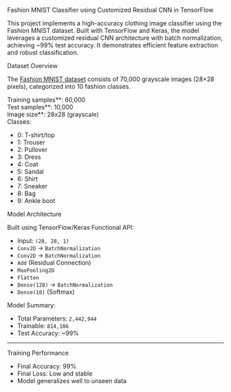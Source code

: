 Fashion MNIST Classifier using Customized Residual CNN in TensorFlow

This project implements a high-accuracy clothing image classifier using the Fashion MNIST dataset. Built with TensorFlow and Keras, the model leverages a customized residual CNN architecture with batch normalization, achieving ~99% test accuracy. It demonstrates efficient feature extraction and robust classification.

Dataset Overview

The [Fashion MNIST dataset](https://github.com/zalandoresearch/fashion-mnist) consists of 70,000 grayscale images (28×28 pixels), categorized into 10 fashion classes.

Training samples**: 60,000  
Test samples**: 10,000  
Image size**: 28x28 (grayscale)  
Classes:
  - 0: T-shirt/top
  - 1: Trouser
  - 2: Pullover
  - 3: Dress
  - 4: Coat
  - 5: Sandal
  - 6: Shirt
  - 7: Sneaker
  - 8: Bag
  - 9: Ankle boot

Model Architecture

Built using TensorFlow/Keras Functional API:

- Input: `(28, 28, 1)`
- `Conv2D` → `BatchNormalization`
- `Conv2D` → `BatchNormalization`
- `Add` (Residual Connection)
- `MaxPooling2D`
- `Flatten`
- `Dense(128)` → `BatchNormalization`
- `Dense(10)` (Softmax)

Model Summary:
- Total Parameters: `2,442,944`
- Trainable: `814,186`
- Test Accuracy: ~99%

---

Training Performance

- Final Accuracy: 99%
- Final Loss: Low and stable
- Model generalizes well to unseen data
